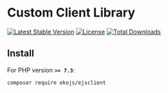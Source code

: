 Custom Client Library
=============

[![Latest Stable Version](https://poser.pugx.org/ekojs/ejsclient/v)](https://packagist.org/packages/ekojs/ejsclient)
[![License](https://poser.pugx.org/ekojs/ejsclient/license)](https://packagist.org/packages/ekojs/ejsclient)
[![Total Downloads](https://poser.pugx.org/ekojs/ejsclient/downloads)](https://packagist.org/packages/ekojs/ejsclient)

## Install

For PHP version **`>= 7.3`**:

```
composer require ekojs/ejsclient
```

